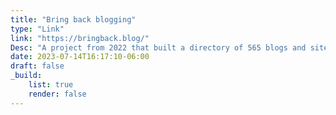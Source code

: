 ```yaml
---
title: "Bring back blogging"
type: "Link"
link: "https://bringback.blog/"
Desc: "A project from 2022 that built a directory of 565 blogs and sites and has a search engine that you can use to filter the data and find me blogs to follow."
date: 2023-07-14T16:17:10-06:00
draft: false
_build:
    list: true
    render: false
---
```


